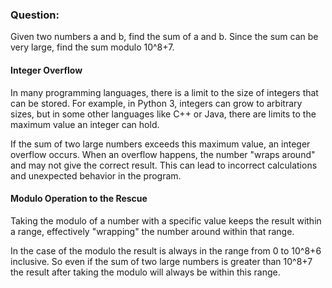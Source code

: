 ### Question:

Given two numbers a and b, find the sum of a and b. Since the sum can be very large, find the sum modulo 10^8+7.

#### Integer Overflow

In many programming languages, there is a limit to the size of integers that can be stored. For example, in Python 3, integers can grow to arbitrary sizes, but in some other languages like C++ or Java, there are limits to the maximum value an integer can hold.

If the sum of two large numbers exceeds this maximum value, an integer overflow occurs. When an overflow happens, the number "wraps around" and may not give the correct result. This can lead to incorrect calculations and unexpected behavior in the program.

#### Modulo Operation to the Rescue

Taking the modulo of a number with a specific value keeps the result within a range, effectively "wrapping" the number around within that range.

In the case of the modulo the result is always in the range from 0 to 10^8+6 inclusive. So even if the sum of two large numbers is greater than 10^8+7 the result after taking the modulo will always be within this range.
